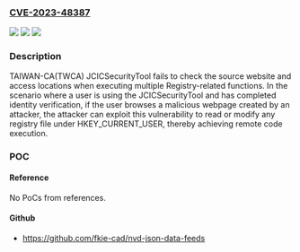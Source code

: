 ### [CVE-2023-48387](https://cve.mitre.org/cgi-bin/cvename.cgi?name=CVE-2023-48387)
![](https://img.shields.io/static/v1?label=Product&message=JCICSecurityTool&color=blue)
![](https://img.shields.io/static/v1?label=Version&message=%3D%204.2.3.32%20&color=brighgreen)
![](https://img.shields.io/static/v1?label=Vulnerability&message=CWE-20%20Improper%20Input%20Validation&color=brighgreen)

### Description

TAIWAN-CA(TWCA) JCICSecurityTool  fails to check the source website and access locations when executing multiple Registry-related functions. In the scenario where a user is using the JCICSecurityTool and has completed identity verification, if the user browses a malicious webpage created by an attacker, the attacker can exploit this vulnerability to read or modify any registry file under HKEY_CURRENT_USER, thereby achieving remote code execution.

### POC

#### Reference
No PoCs from references.

#### Github
- https://github.com/fkie-cad/nvd-json-data-feeds

